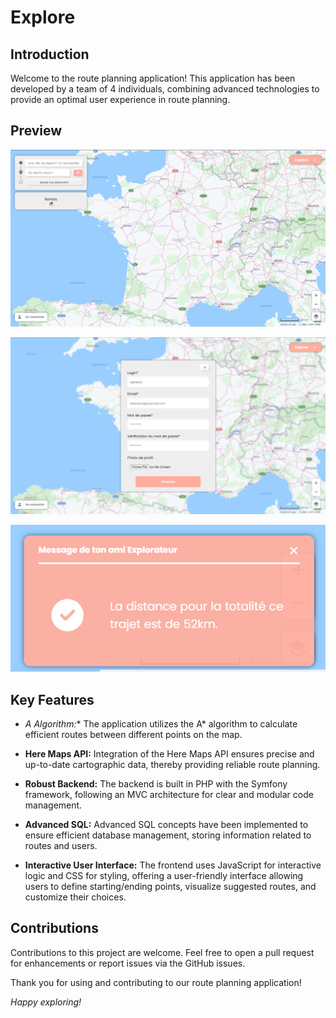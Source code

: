 # Explore

## Introduction

Welcome to the route planning application! This application has been developed by a team of 4 individuals, combining advanced technologies to provide an optimal user experience in route planning.

## Preview

![Alt text](web/ressources/img/readme/InterfaceG%C3%A9n%C3%A9raleApplication.png) 

![Alt text](web/ressources/img/readme/InterfaceInscriptionApplication.png) 

![Alt text](web/ressources/img/readme/notification.png)

## Key Features

- **A* Algorithm:** The application utilizes the A* algorithm to calculate efficient routes between different points on the map.
  
- **Here Maps API:** Integration of the Here Maps API ensures precise and up-to-date cartographic data, thereby providing reliable route planning.
  
- **Robust Backend:** The backend is built in PHP with the Symfony framework, following an MVC architecture for clear and modular code management.
  
- **Advanced SQL:** Advanced SQL concepts have been implemented to ensure efficient database management, storing information related to routes and users.
  
- **Interactive User Interface:** The frontend uses JavaScript for interactive logic and CSS for styling, offering a user-friendly interface allowing users to define starting/ending points, visualize suggested routes, and customize their choices.

## Contributions

Contributions to this project are welcome. Feel free to open a pull request for enhancements or report issues via the GitHub issues.

Thank you for using and contributing to our route planning application!

*Happy exploring!*
